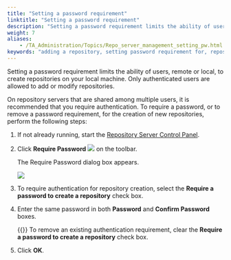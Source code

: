 ```yaml
--- 
title: "Setting a password requirement"
linktitle: "Setting a password requirement"
description: "Setting a password requirement limits the ability of users, remote or local, to create repositories on your local machine. Only authenticated users are allowed to add or modify repositories."
weight: 7
aliases: 
    - /TA_Administration/Topics/Repo_server_management_setting_pw.html
keywords: "adding a repository, setting password requirement for, repositories, setting password requirement for adding, password requirement for adding repositories, Repository Server Control Panel, Require Password command"
---
```


Setting a password requirement limits the ability of users, remote or local, to create repositories on your local machine. Only authenticated users are allowed to add or modify repositories.

On repository servers that are shared among multiple users, it is recommended that you require authentication. To require a password, or to remove a password requirement, for the creation of new repositories, perform the following steps:

1.  If not already running, start the [Repository Server Control Panel](/administration-guide/repository-server-management/launching-the-repository-server-control-panel).

2.  Click **Require Password** ![](/images/TA_Administration/Images/btn.RS_require_pw.png) on the toolbar.

    The Require Password dialog box appears.

    ![](/images/TA_Administration/Images/admin_RS_dlg_RequirePwd.png)

3.  To require authentication for repository creation, select the **Require a password to create a repository** check box.

4.  Enter the same password in both **Password** and **Confirm Password** boxes.

    {{<tip>}} To remove an existing authentication requirement, clear the **Require a password to create a repository** check box.

5.  Click **OK**.





